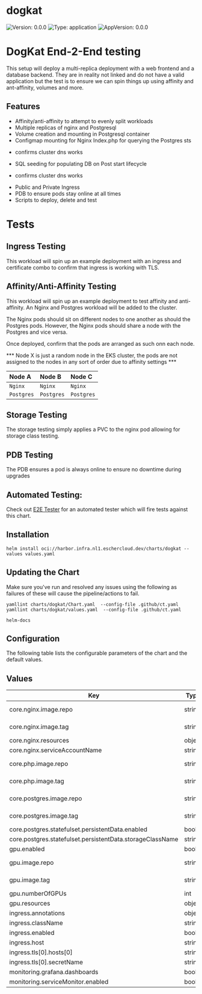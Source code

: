 # dogkat

![Version: 0.0.0](https://img.shields.io/badge/Version-0.0.0-informational?style=flat-square) ![Type: application](https://img.shields.io/badge/Type-application-informational?style=flat-square) ![AppVersion: 0.0.0](https://img.shields.io/badge/AppVersion-0.0.0-informational?style=flat-square)

# DogKat End-2-End testing

This setup will deploy a multi-replica deployment with a
web frontend and a database backend.
They are in reality not linked and do not have a valid application
but the test is to ensure we can spin things up
using affinity and ant-affinity, volumes and more.

## Features
* Affinity/anti-affinity to attempt to evenly split workloads
* Multiple replicas of nginx and Postgresql
* Volume creation and mounting in Postgresql container
* Configmap mounting for Nginx Index.php for querying the Postgres sts
- confirms cluster dns works
* SQL seeding for populating DB on Post start lifecycle
- confirms cluster dns works
* Public and Private Ingress
* PDB to ensure pods stay online at all times
* Scripts to deploy, delete and test

# Tests
## Ingress Testing

This workload will spin up an example deployment with an ingress
and certificate combo to confirm that ingress is working with TLS.

## Affinity/Anti-Affinity Testing

This workload will spin up an example deployment to test affinity
and anti-affinity.
An Nginx and Postgres workload will be added to the cluster.

The Nginx pods should sit on different nodes to one another as
should the Postgres pods.
However, the Nginx pods should share a node with the Postgres and vice versa.

Once deployed, confirm that the pods are arranged as such onn each node.

*** Node X is just a random node in the EKS cluster, the pods are not
assigned to the nodes in any sort of order due to affinity settings ***

| **Node A**  | **Node B**    | **Node C**  |
|:------------|:--------------|:------------|
| `Nginx`     | `Nginx`       | `Nginx`     |
| `Postgres`  | `Postgres`    | `Postgres`  |

## Storage Testing
The storage testing simply applies a PVC to the nginx pod
allowing for storage class testing.

## PDB Testing
The PDB ensures a pod is always online to ensure no downtime during upgrades

## Automated Testing:
Check out [E2E Tester](https://github.com/drew-viles/k8s-e2e-tester)
for an automated tester which will fire tests against this chart.

## Installation

```shell
helm install oci://harbor.infra.nl1.eschercloud.dev/charts/dogkat --values values.yaml
```

## Updating the Chart
Make sure you've run and resolved any issues using the following as failures of these will cause the pipeline/actions to fail.
```
yamllint charts/dogkat/Chart.yaml  --config-file .github/ct.yaml
yamllint charts/dogkat/values.yaml  --config-file .github/ct.yaml

helm-docs
```

## Configuration

The following table lists the configurable parameters of the chart and the default values.

## Values

| Key | Type | Default | Description |
|-----|------|---------|-------------|
| core.nginx.image.repo | string | `"nginx"` | The repo to be used |
| core.nginx.image.tag | string | `"1.25-alpine"` | The tag to be used |
| core.nginx.resources | object | `{}` |  |
| core.nginx.serviceAccountName | string | `"nginx"` |  |
| core.php.image.repo | string | `"drewviles/php-pdo"` | The repo to be used |
| core.php.image.tag | string | `"v1.1.0"` | The tag to be used |
| core.postgres.image.repo | string | `"postgres"` | The repo to be used |
| core.postgres.image.tag | string | `"16-alpine"` | The tag to be used |
| core.postgres.statefulset.persistentData.enabled | bool | `true` |  |
| core.postgres.statefulset.persistentData.storageClassName | string | `"cinder"` |  |
| gpu.enabled | bool | `true` |  |
| gpu.image.repo | string | `"nvidia/samples"` | The repo to be used |
| gpu.image.tag | string | `"vectoradd-cuda11.2.1"` | The tag to be used |
| gpu.numberOfGPUs | int | `1` |  |
| gpu.resources | object | `{}` |  |
| ingress.annotations | object | `{}` |  |
| ingress.className | string | `"nginx"` |  |
| ingress.enabled | bool | `true` |  |
| ingress.host | string | `"test.example.uk"` |  |
| ingress.tls[0].hosts[0] | string | `"test.example.uk"` |  |
| ingress.tls[0].secretName | string | `"test-secret"` |  |
| monitoring.grafana.dashboards | bool | `true` |  |
| monitoring.serviceMonitor.enabled | bool | `true` |  |
